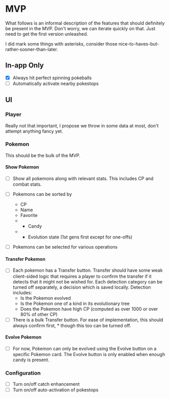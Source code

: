 # MVP

What follows is an informal description
of the features that should definitely be present
in the MVP.
Don't worry, we can iterate quickly on that.
Just need to get the first version unleashed.

I did mark some things with asterisks,
consider those nice-to-haves-but-rather-sooner-than-later.

## In-app Only

- [x] Always hit perfect spinning pokeballs
- [ ] Automatically activate nearby pokestops

## UI

### Player

Really not that important,
I propose we throw in some data at most,
don't attempt anything fancy yet.

### Pokemon

This should be the bulk of the MVP.

#### Show Pokemon

- [ ] Show all pokemons along with relevant stats.
This includes CP and combat stats.
- [ ] Pokemons can be sorted by
  - CP
  - Name
  - Favorite
  - * Candy
  - * Evolution state (1st gens first except for one-offs)
- [ ] Pokemons can be selected for various operations


#### Transfer Pokemon
- [ ] Each pokemon has a Transfer button.
Transfer should have some weak client-sided logic
that requires a player to confirm the transfer
if it detects that it might not be wished for.
Each detection category can be turned off separately,
a decision which is saved locally.
Detection includes:
  - Is the Pokemon evolved
  - Is the Pokemon one of a kind in its evolutionary tree
  - Does the Pokemon have high CP
  (computed as over 1000 or over 80% of other CP)
- [ ] There is a bulk Transfer button.
For ease of implementation, this should always
confirm first, * though this too can be turned off.

#### Evolve Pokemon
- [ ] For now, Pokemon can only be evolved
using the Evolve button on a specific Pokemon card.
The Evolve button is only enabled when enough candy is present.


### Configuration
- [ ] Turn on/off catch enhancement
- [ ] Turn on/off auto-activation of pokestops
